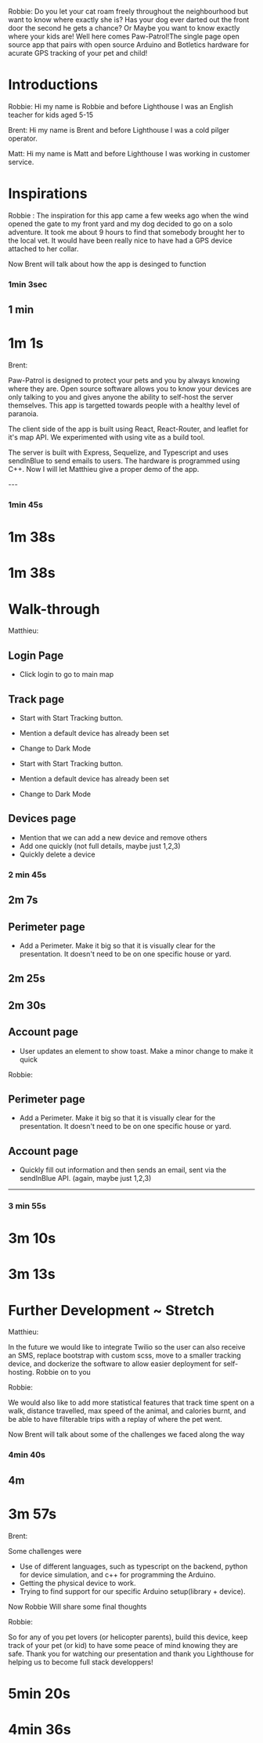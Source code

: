 Robbie:
Do you let your cat roam freely throughout the neighbourhood but want to know where exactly she is?
Has your dog ever darted out the front door the second he gets a chance?
Or Maybe you want to know exactly where your kids are!
Well here comes Paw-Patrol!The single page open source app that pairs with open source Arduino and Botletics hardware for acurate GPS tracking of your pet and child!

# Introductions

Robbie:
Hi my name is Robbie and before Lighthouse I was an English teacher for kids aged 5-15

Brent:
Hi my name is Brent and before Lighthouse I was a cold pilger operator.

Matt:
Hi my name is Matt and before Lighthouse I was working in customer service.

# Inspirations

Robbie :
The inspiration for this app came a few weeks ago when the wind opened the gate to my front yard and my dog decided to go on a solo adventure. It took me about 9 hours to find that somebody brought her to the local vet. It would have been really nice to have had a GPS device attached to her collar.

Now Brent will talk about how the app is desinged to function

### 1min 3sec

## 1 min

# 1m 1s

Brent:

<p>
  Paw-Patrol is designed to protect your pets and you by always knowing where they are. Open source software allows you to know your devices are only talking to you and gives anyone the ability to self-host the server themselves. This app is targetted towards people with a healthy level of paranoia.
</p>

<p>
  The client side of the app is built using React, React-Router, and leaflet for it's map API. We experimented with using vite as a build tool.
</p>

<p>
  The server is built with Express, Sequelize, and Typescript and uses sendInBlue to send emails to users. The hardware is programmed using C++.
  Now I will let Matthieu give a proper demo of the app. 
</p>
---

### 1min 45s

# 1m 38s

# 1m 38s

# Walk-through

Matthieu:

## Login Page

- Click login to go to main map

## Track page

- Start with Start Tracking button.
- Mention a default device has already been set
- Change to Dark Mode

- Start with Start Tracking button.
- Mention a default device has already been set
- Change to Dark Mode

## Devices page

- Mention that we can add a new device and remove others
- Add one quickly (not full details, maybe just 1,2,3)
- Quickly delete a device

### 2 min 45s

## 2m 7s

## Perimeter page

- Add a Perimeter. Make it big so that it is visually clear for the presentation. It doesn't need to be on one specific house or yard.

## 2m 25s

## 2m 30s

## Account page

- User updates an element to show toast. Make a minor change to make it quick

Robbie:

## Perimeter page

- Add a Perimeter. Make it big so that it is visually clear for the presentation. It doesn't need to be on one specific house or yard.

## Account page

- Quickly fill out information and then sends an email, sent via the sendInBlue API. (again, maybe just 1,2,3)

---

### 3 min 55s

# 3m 10s

# 3m 13s

# Further Development ~ Stretch

Matthieu:

<p>
  In the future we would like to integrate Twilio so the user can also receive an SMS, replace bootstrap with custom scss, move to a smaller tracking device, and dockerize the software to allow easier deployment for self-hosting.
  Robbie on to you
</p>

Robbie:

<p>
  We would also like to add more statistical features that track time spent on a walk, distance travelled, max speed of the animal, and calories burnt, and be able to have filterable trips with a replay of where the pet went.

Now Brent will talk about some of the challenges we faced along the way

</p>

### 4min 40s

## 4m

# 3m 57s

Brent:

<p>
  Some challenges were

- Use of different languages, such as typescript on the backend, python for device simulation, and c++ for programming the Arduino.
- Getting the physical device to work.
- Trying to find support for our specific Arduino setup(library + device).

Now Robbie Will share some final thoughts

</p>

Robbie:

<p>So for any of you pet lovers (or helicopter parents), build this device, keep track of your pet (or kid) to have some peace of mind knowing they are safe. Thank you for watching our presentation and thank you Lighthouse for helping us to become full stack developpers! </p>

# 5min 20s

# 4min 36s
